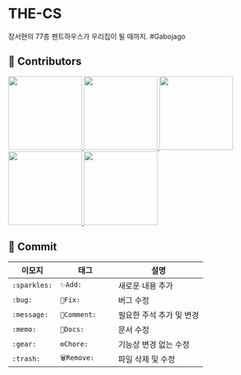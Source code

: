 # THE-CS
장서현의 77층 펜트하우스가 우리집이 될 때까지. #Gabojago




## 👥 Contributors

<p>
  <a href="https://github.com/Gyuminn">
    <img src=https://user-images.githubusercontent.com/33420714/185642172-5e050702-e1bc-4b66-afd0-71bb1dbdd8ab.png width="150"  />
  </a>
  <a href="https://github.com/Juhee-Hwang">
    <img src=https://user-images.githubusercontent.com/33420714/185642169-92350697-71bb-4d59-8c32-c9c6276e05f7.png width="150" />
  </a>
  <a href="https://github.com/pcsoyeon">
    <img src=https://user-images.githubusercontent.com/33420714/185642165-b73a6d0a-94a4-4fcb-851f-6bee3a5ac271.png width="150" />
  </a>
  <a href="https://github.com/heerucan">
    <img src=https://user-images.githubusercontent.com/33420714/185642160-9fc4a7c4-4b31-46d3-8e4b-9bde84e7bf5c.png width="150"  />
  </a>
  <a href="https://github.com/seohyun-106">
    <img src=https://user-images.githubusercontent.com/33420714/185642149-4748f82e-0f15-4dac-8bb3-4c87b4dedb2c.png width="150"  />
  </a>
</p>


## 💬 Commit

|이모지|태그|설명|
|------|---|---|
|`:sparkles:`|`✨Add:	`|새로운 내용 추가|
|`:bug:`|`🐛Fix:	`|버그 수정|
|`:message:`|`💬Comment:	`|필요한 주석 추가 및 변경|
|`:memo:`|`📝Docs:	`|문서 수정|
|`:gear:`|`⚙️Chore:	`|기능상 변경 없는 수정|
|`:trash:`|`🗑Remove:	`|파일 삭제 및 수정|
